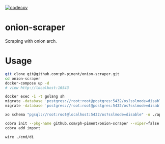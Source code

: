 [![codecov](https://codecov.io/gh/ph-piment/onion-scraper/branch/main/graph/badge.svg?token=A8HSHCRM5X)](https://codecov.io/gh/ph-piment/onion-scraper)

# onion-scraper
 Scraping with onion arch.

# Usage

```bash
git clone git@github.com:ph-piment/onion-scraper.git
cd onion-scraper
docker-compose up -d
# view http://localhost:16543
```

```bash
docker exec -i -t golang sh
migrate -database 'postgres://root:root@postgres:5432/os?sslmode=disable' -path ./migrations/ up
migrate -database 'postgres://root:root@postgres:5432/os?sslmode=disable' -path ./migrations/ down
```

```bash
xo schema "pgsql://root:root@localhost:5432/os?sslmode=disable" -o ./app/infrastructure/dao --src templates
```

```bash
cobra init --pkg-name github.com/ph-piment/onion-scraper --viper=false
cobra add import
```

```bash
wire ./cmd/di
```
